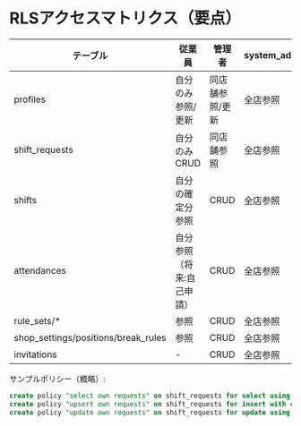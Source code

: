 # RLSアクセスマトリクス（要点）

| テーブル | 従業員 | 管理者 | system_admin |
|---|---|---|---|
| profiles | 自分のみ参照/更新 | 同店舗参照/更新 | 全店参照 |
| shift_requests | 自分のみCRUD | 同店舗参照 | 全店参照 |
| shifts | 自分の確定分参照 | CRUD | 全店参照 |
| attendances | 自分参照（将来:自己申請） | CRUD | 全店参照 |
| rule_sets/* | 参照 | CRUD | 全店参照 |
| shop_settings/positions/break_rules | 参照 | CRUD | 全店参照 |
| invitations | - | CRUD | 全店参照 |

サンプルポリシー（概略）:
```sql
create policy "select own requests" on shift_requests for select using (auth.uid() = user_id);
create policy "upsert own requests" on shift_requests for insert with check (auth.uid() = user_id);
create policy "update own requests" on shift_requests for update using (auth.uid() = user_id);
```
